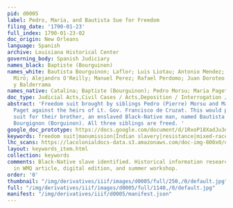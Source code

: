 ```yaml
---
pid: d0005
label: Pedro, Maria, and Bautista Sue for Freedom
filing_date: '1790-01-23'
full_index: 1790-01-23-02
doc_origin: New Orleans
language: Spanish
archive: Louisiana Historical Center
governing_body: Spanish Judiciary
names_black: Baptiste (Bourguinon)
names_white: Bautista Bourguinon; Laflor; Luis Liotau; Antonio Mendez; Esteban Rodriguez
  Miró; Alejandro O'Reilly; Manuel Perez; Rafael Perdomo; Juan Doroteo del Postigo
  y Balderrama
names_native: Catalina; Baptiste (Bourguinon); Pedro Morsu; Maria Paget
doc_type: Judicial Acts,Civil Cases / Acts,Deposition / Interrogation / Testimony
abstract: 'Freedom suit brought by siblings Pedro (Pierre) Morsu and Maria (Marie)
  Paget against the heirs of Lt. Gov. Francisco de Cruzat. This would prompt a second
  suit for their brother, an enslaved Black-Native man, named Bautista (Baptista/Baptiste)
  Bourgignon (Borguinon). All three siblings are freed. '
google_doc_prototype: https://docs.google.com/document/d/1RxoP18XadJu3eWhgbOrEYBnpNO_sE1PcLvM_5hv3huM/edit?usp=sharing
keywords: freedom suit|manumission|Indian slavery|resistance|mixed-race|kinship|race
lhc_scans: https://lacolonialdocs-data.s3.amazonaws.com/doc-img-800x0/doc-img-315146.jpg
layout: keywords_item.html
collection: keywords
comments: Black-Native slave identified. Historical information researched, included
  in WMQ article, digital edition, and summer workshop.
order: '0'
thumbnail: "/img/derivatives/iiif/images/d0005/full/250,/0/default.jpg"
full: "/img/derivatives/iiif/images/d0005/full/1140,/0/default.jpg"
manifest: "/img/derivatives/iiif/d0005/manifest.json"
---
```

